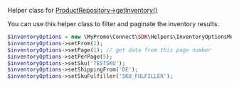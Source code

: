 Helper class for [ProductRepository->getInventory()][ProductRepository]

You can use this helper class to filter and paginate the inventory results.

```php
$inventoryOptions = new \MyPromo\Connect\SDK\Helpers\InventoryOptionsMerchant();
$inventoryOptions->setFrom(1);
$inventoryOptions->setPage(1); // get data from this page number
$inventoryOptions->setPerPage(5);
$inventoryOptions->setSku('TESTSKU');
$inventoryOptions->setShippingFrom('DE');
$inventoryOptions->setSkuFulfiller('SKU_FULFILLER');
```

[ProductRepository]: ../Repositories/ProductRepository.md
